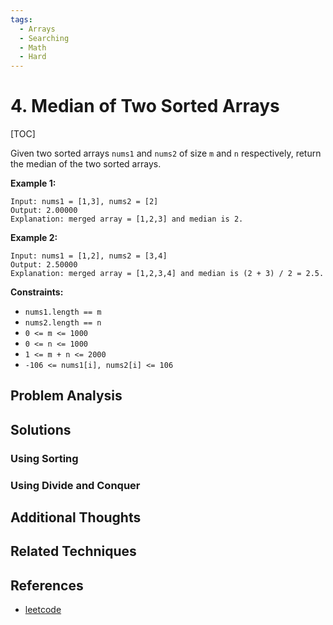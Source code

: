```yaml
---
tags:
  - Arrays
  - Searching
  - Math
  - Hard
---
```


# 4. Median of Two Sorted Arrays

[TOC]

Given two sorted arrays `nums1` and `nums2` of size `m` and `n` respectively, return the median of the two sorted arrays.
 
**Example 1:**
```
Input: nums1 = [1,3], nums2 = [2]
Output: 2.00000
Explanation: merged array = [1,2,3] and median is 2.
```

**Example 2:**
```
Input: nums1 = [1,2], nums2 = [3,4]
Output: 2.50000
Explanation: merged array = [1,2,3,4] and median is (2 + 3) / 2 = 2.5.
```

**Constraints:**

* `nums1.length == m`
* `nums2.length == n`
* `0 <= m <= 1000`
* `0 <= n <= 1000`
* `1 <= m + n <= 2000`
* `-106 <= nums1[i], nums2[i] <= 106`

## Problem Analysis

## Solutions

### Using Sorting

### Using Divide and Conquer

## Additional Thoughts

## Related Techniques

## References

* [leetcode](https://leetcode.com/problems/median-of-two-sorted-arrays/)



